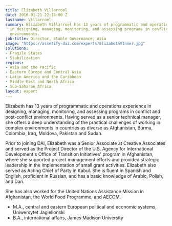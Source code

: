 ```yaml
---
title: Elizabeth Villarroel
date: 2016-01-21 22:18:00 Z
lastname: Villarroel
summary: Elizabeth Villarroel has 13 years of programmatic and operations experience
  in designing, managing, monitoring, and assessing programs in conflict and post-conflict
  environments.
job-title: Director, Stable Governance, Asia
image: "https://assetify-dai.com/experts/ElizabethVInner.jpg"
solutions:
- Fragile States
- Stabilization
regions:
- Asia and the Pacific
- Eastern Europe and Central Asia
- Latin America and the Caribbean
- Middle East and North Africa
- Sub-Saharan Africa
layout: expert
---
```


Elizabeth has 13 years of programmatic and operations experience in designing, managing, monitoring, and assessing programs in conflict and post-conflict environments. Having served as a senior technical manager, she offers a deep understanding of the practical challenges of working in complex environments in countries as diverse as Afghanistan, Burma, Colombia, Iraq, Moldova, Pakistan and Sudan.

Prior to joining DAI, Elizabeth was a Senior Associate at Creative Associates and served as the Project Director of the U.S. Agency for International Development's Office of Transition Initiatives' program in Afghanistan, where she supported project management efforts and provided strategic leadership in the implementation of small grant activities. Elizabeth also served as Acting Chief of Party in Kabul. She is fluent in Spanish and English, proficient in Russian, and has a basic knowledge of Arabic, Polish, and Dari.

She has also worked for the United Nations Assistance Mission in Afghanistan, the World Food Programme, and AECOM.

* M.A., central and eastern European political and economic systems, Uniwersytet Jagiellonski
* B.A., international affairs, James Madison University

